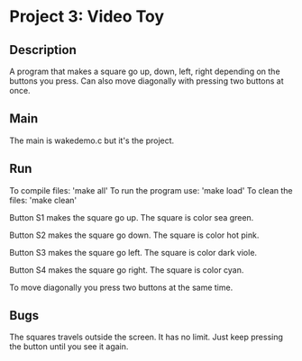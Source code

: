 # Project 3: Video Toy

## Description

A program that makes a square go up, down, left, right
depending on the buttons you press. Can also move
diagonally with pressing two buttons at once.


## Main

The main is wakedemo.c but it's the project.


## Run

To compile files:         'make all'
To run the program use:   'make load'
To clean the files:       'make clean'

Button S1 makes the square go up.
The square is color sea green.

Button S2 makes the square go down.
The square is color hot pink.

Button S3 makes the square go left.
The square is color dark viole.

Button S4  makes the square go right.
The square is color cyan.

To move diagonally you press two buttons at the same time.

## Bugs

The squares travels outside the screen. It has
no limit. Just keep pressing the button until you
see it again.



